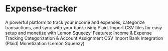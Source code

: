# Expense-tracker
A powerful platform to track your income and expenses, categorize transactions, and sync with your bank using Plaid. Import CSV files for easy setup and monetize with Lemon Squeezy.  Features:  Income &amp; Expense Tracking  Categorization &amp; Account Assignment  CSV Import  Bank Integration (Plaid)  Monetization (Lemon Squeezy)
